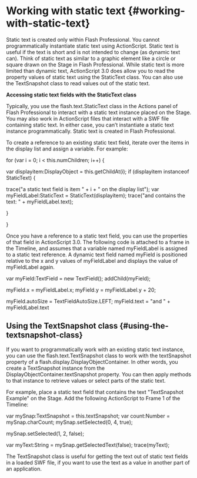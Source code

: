 # Working with static text {#working-with-static-text}

Static text is created only within Flash Professional. You cannot programmatically instantiate static text using ActionScript. Static text is useful if the text is short and is not intended to change (as dynamic text can). Think of static text as similar to a graphic element like a circle or square drawn on the Stage in Flash Professional. While static text is more limited than dynamic text, ActionScript 3.0 does allow you to read the property values of static text using the StaticText class. You can also use the TextSnapshot class to read values out of the static text.

**Accessing static text fields with the StaticText class**

Typically, you use the flash.text.StaticText class in the Actions panel of Flash Professional to interact with a static text instance placed on the Stage. You may also work in ActionScript files that interact with a SWF file containing static text. In either case, you can’t instantiate a static text instance programmatically. Static text is created in Flash Professional.

To create a reference to an existing static text field, iterate over the items in the display list and assign a variable. For example:

for (var i = 0; i &lt; this.numChildren; i++) {

var displayitem:DisplayObject = this.getChildAt(i); if (displayitem instanceof StaticText) {

trace(&quot;a static text field is item &quot; + i + &quot; on the display list&quot;); var myFieldLabel:StaticText = StaticText(displayitem); trace(&quot;and contains the text: &quot; + myFieldLabel.text);

}

}

Once you have a reference to a static text field, you can use the properties of that field in ActionScript 3.0\. The following code is attached to a frame in the Timeline, and assumes that a variable named myFieldLabel is assigned to a static text reference. A dynamic text field named myField is positioned relative to the x and y values of myFieldLabel and displays the value of myFieldLabel again.

var myField:TextField = new TextField(); addChild(myField);

myField.x = myFieldLabel.x; myField.y = myFieldLabel.y + 20;

myField.autoSize = TextFieldAutoSize.LEFT; myField.text = &quot;and &quot; + myFieldLabel.text

## Using the TextSnapshot class {#using-the-textsnapshot-class}

If you want to programmatically work with an existing static text instance, you can use the flash.text.TextSnapshot class to work with the textSnapshot property of a flash.display.DisplayObjectContainer. In other words, you create a TextSnapshot instance from the DisplayObjectContainer.textSnapshot property. You can then apply methods to that instance to retrieve values or select parts of the static text.

For example, place a static text field that contains the text &quot;TextSnapshot Example&quot; on the Stage. Add the following ActionScript to Frame 1 of the Timeline:

var mySnap:TextSnapshot = this.textSnapshot; var count:Number = mySnap.charCount; mySnap.setSelected(0, 4, true);

mySnap.setSelected(1, 2, false);

var myText:String = mySnap.getSelectedText(false); trace(myText);

The TextSnapshot class is useful for getting the text out of static text fields in a loaded SWF file, if you want to use the text as a value in another part of an application.